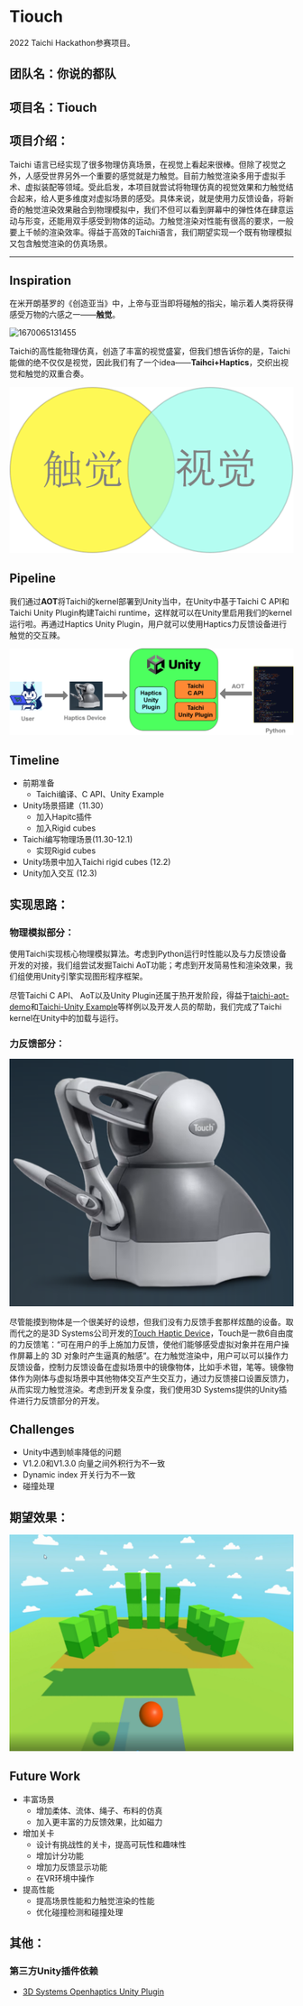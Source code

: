 # Tiouch

2022 Taichi Hackathon参赛项目。

## 团队名：你说的都队

## 项目名：Tiouch

## 项目介绍：

Taichi 语言已经实现了很多物理仿真场景，在视觉上看起来很棒。但除了视觉之外，人感受世界另外一个重要的感觉就是力触觉。目前力触觉渲染多用于虚拟手术、虚拟装配等领域。受此启发，本项目就尝试将物理仿真的视觉效果和力触觉结合起来，给人更多维度对虚拟场景的感受。具体来说，就是使用力反馈设备，将新奇的触觉渲染效果融合到物理模拟中，我们不但可以看到屏幕中的弹性体在肆意运动与形变，还能用双手感受到物体的运动。力触觉渲染对性能有很高的要求，一般要上千帧的渲染效率。得益于高效的Taichi语言，我们期望实现一个既有物理模拟又包含触觉渲染的仿真场景。

---



## Inspiration

在米开朗基罗的《创造亚当》中，上帝与亚当即将碰触的指尖，喻示着人类将获得感受万物的六感之一——**触觉**。

![1670065131455](image/Readme/1670065131455.png)

Taichi的高性能物理仿真，创造了丰富的视觉盛宴，但我们想告诉你的是，Taichi能做的绝不仅仅是视觉，因此我们有了一个idea——**Taihci+Haptics**，交织出视觉和触觉的双重合奏。

![1670065153065](image/Readme/1670065153065.png)

## Pipeline

我们通过**AOT**将Taichi的kernel部署到Unity当中，在Unity中基于Taichi C API和Taichi Unity Plugin构建Taichi runtime，这样就可以在Unity里启用我们的kernel运行啦。再通过Haptics Unity Plugin，用户就可以使用Haptics力反馈设备进行触觉的交互辣。

![1670065146056](image/pipline.png)

## Timeline

* 前期准备
  * Taichi编译、C API、Unity Example
* Unity场景搭建（11.30）
  * 加入Hapitc插件
  * 加入Rigid cubes
* Taichi编写物理场景(11.30-12.1)
  * 实现Rigid cubes
* Unity场景中加入Taichi rigid cubes (12.2)
* Unity加入交互 (12.3)

## 实现思路：

### 物理模拟部分：

使用Taichi实现核心物理模拟算法。考虑到Python运行时性能以及与力反馈设备开发的对接，我们组尝试发掘Taichi AoT功能；考虑到开发简易性和渲染效果，我们组使用Unity引擎实现图形程序框架。

尽管Taichi C API、 AoT以及Unity Plugin还属于热开发阶段，得益于[taichi-aot-demo](https://github.com/taichi-dev/taichi-aot-demo)和[Taichi-Unity Example](https://github.com/taichi-dev/Taichi-UnityExample)等样例以及开发人员的帮助，我们完成了Taichi kernel在Unity中的加载与运行。

### 力反馈部分：

![](./image/haptics.png)

尽管能摸到物体是一个很美好的设想，但我们没有力反馈手套那样炫酷的设备。取而代之的是3D Systems公司开发的[Touch Haptic Device](https://www.3dsystems.com/haptics-devices/touch)，Touch是一款6自由度的力反馈笔：“可在用户的手上施加力反馈，使他们能够感受虚拟对象并在用户操作屏幕上的 3D 对象时产生逼真的触感”。在力触觉渲染中，用户可以可以操作力反馈设备，控制力反馈设备在虚拟场景中的镜像物体，比如手术钳，笔等。镜像物体作为刚体与虚拟场景中其他物体交互产生交互力，通过力反馈接口设置反馈力，从而实现力触觉渲染。考虑到开发复杂度，我们使用3D Systems提供的Unity插件进行力反馈部分的开发。

## Challenges

* Unity中遇到帧率降低的问题
* V1.2.0和V1.3.0 向量之间外积行为不一致
* Dynamic index 开关行为不一致
* 碰撞处理

## 期望效果：

![1670064932882](image/Readme/1670064932882.png)

## Future Work

* 丰富场景
  * 增加柔体、流体、绳子、布料的仿真
  * 加入更丰富的力反馈效果，比如磁力
* 增加关卡
  * 设计有挑战性的关卡，提高可玩性和趣味性
  * 增加计分功能
  * 增加力反馈显示功能
  * 在VR环境中操作
* 提高性能
  * 提高场景性能和力触觉渲染的性能
  * 优化碰撞检测和碰撞处理

## 其他：

### 第三方Unity插件依赖

- [3D Systems Openhaptics Unity Plugin](https://assetstore.unity.com/packages/tools/integration/3d-systems-openhaptics-unity-plugin-134024)
